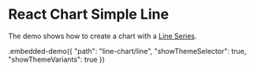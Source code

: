 # React Chart Simple Line

The demo shows how to create a chart with a [Line Series](../../docs/reference/line-series.md).

.embedded-demo({ "path": "line-chart/line", "showThemeSelector": true, "showThemeVariants": true })
